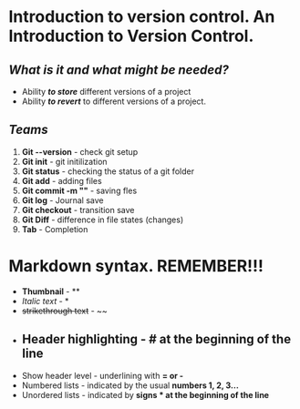 #  **Introduction to version control. An Introduction to Version Control.** 

## *What is it and what might be needed?*

* Ability ***to store*** different versions of a project
* Ability ***to revert*** to different versions of a project.

## ***Teams***

1.  **Git --version**  -  check git setup
2. **Git init**  -  git initilization
3. **Git status**  -  checking the status of a git folder
4. **Git add**  -  adding files
5. **Git commit -m ""**  -  saving fles
6. **Git log**  -  Journal save
7. **Git checkout**  -  transition save
8. **Git Diff**  -  difference in file states (changes)
9. **Tab**  -    Completion

# Markdown syntax. **REMEMBER!!!**
* **Thumbnail** - **
* *Italic text* - *
* ~~strikethrough text~~ - ~~
* ## Header highlighting - # at the beginning of the line
* Show header level - underlining with **= or -**
* Numbered lists - indicated by the usual **numbers 1, 2, 3...**
* Unordered lists - indicated by **signs * at the beginning of the line**
